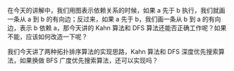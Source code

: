 在今天的讲解中，我们用图表示依赖关系的时候，如果 a 先于 b 执行，我们就画一条从 a 到 b 的有向边；反过来，如果 a 先于 b，我们画一条从 b 到 a 的有向边，表示 b 依赖 a，那今天讲的 Kahn 算法和 DFS 算法还能否正确工作呢？如果不能，应该如何改造一下呢？



我们今天讲了两种拓扑排序算法的实现思路，Kahn 算法和 DFS 深度优先搜索算法，如果换做 BFS 广度优先搜索算法，还可以实现吗？